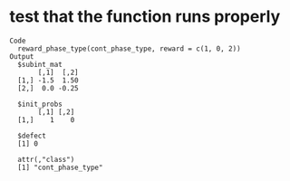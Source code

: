 # test that the function runs properly

    Code
      reward_phase_type(cont_phase_type, reward = c(1, 0, 2))
    Output
      $subint_mat
           [,1]  [,2]
      [1,] -1.5  1.50
      [2,]  0.0 -0.25
      
      $init_probs
           [,1] [,2]
      [1,]    1    0
      
      $defect
      [1] 0
      
      attr(,"class")
      [1] "cont_phase_type"

